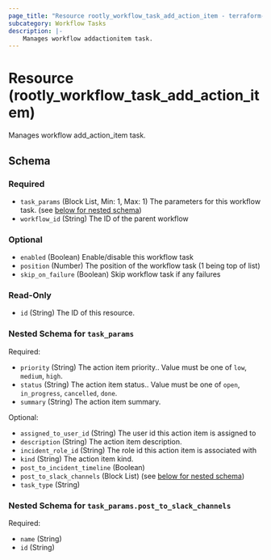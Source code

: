 ```yaml
---
page_title: "Resource rootly_workflow_task_add_action_item - terraform-provider-rootly"
subcategory: Workflow Tasks
description: |-
    Manages workflow addactionitem task.
---
```


# Resource (rootly_workflow_task_add_action_item)

Manages workflow add_action_item task.



<!-- schema generated by tfplugindocs -->
## Schema

### Required

- `task_params` (Block List, Min: 1, Max: 1) The parameters for this workflow task. (see [below for nested schema](#nestedblock--task_params))
- `workflow_id` (String) The ID of the parent workflow

### Optional

- `enabled` (Boolean) Enable/disable this workflow task
- `position` (Number) The position of the workflow task (1 being top of list)
- `skip_on_failure` (Boolean) Skip workflow task if any failures

### Read-Only

- `id` (String) The ID of this resource.

<a id="nestedblock--task_params"></a>
### Nested Schema for `task_params`

Required:

- `priority` (String) The action item priority.. Value must be one of `low`, `medium`, `high`.
- `status` (String) The action item status.. Value must be one of `open`, `in_progress`, `cancelled`, `done`.
- `summary` (String) The action item summary.

Optional:

- `assigned_to_user_id` (String) The user id this action item is assigned to
- `description` (String) The action item description.
- `incident_role_id` (String) The role id this action item is associated with
- `kind` (String) The action item kind.
- `post_to_incident_timeline` (Boolean)
- `post_to_slack_channels` (Block List) (see [below for nested schema](#nestedblock--task_params--post_to_slack_channels))
- `task_type` (String)

<a id="nestedblock--task_params--post_to_slack_channels"></a>
### Nested Schema for `task_params.post_to_slack_channels`

Required:

- `name` (String)
- `id` (String)
